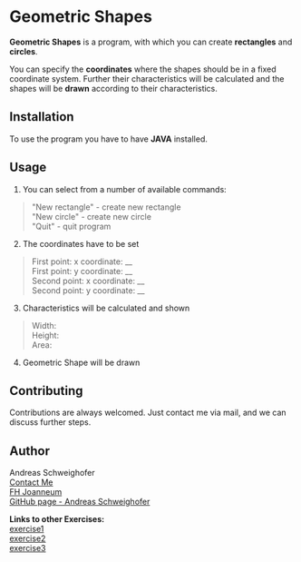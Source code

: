 # Geometric Shapes
**Geometric Shapes** is a program, with which you can create **rectangles** and **circles**.

You can specify the **coordinates** where the shapes should be in a fixed coordinate system. 
Further their characteristics will be calculated and the shapes will be **drawn** according to their characteristics.

## Installation
To use the program you have to have **JAVA** installed.

## Usage
1. You can select from a number of available commands:
> "New rectangle" - create new rectangle\
> "New circle" - create new circle\
> "Quit" - quit program

2. The coordinates have to be set
> First point:  x coordinate: __\
> First point:  y coordinate: __\
> Second point: x coordinate: __\
> Second point: y coordinate: __

3. Characteristics will be calculated and shown
> Width:\
> Height:\
> Area:

4. Geometric Shape will be drawn

## Contributing
Contributions are always welcomed. Just contact me via mail, and we can discuss further steps.    

## Author
Andreas Schweighofer\
[Contact Me](mailto:and.schweighofer@icloud.com)\
[FH Joanneum](https://www.fh-joanneum.at)\
[GitHub page - Andreas Schweighofer](https://github.com/AndreasSchweighofer)

**Links to other Exercises:**\
[exercise1](exercise1.md)\
[exercise2](exercise2.md)\
[exercise3](exercise3.md)

